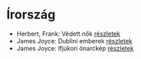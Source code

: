 # Írország

- Herbert, Frank: Védett nők [részletek](_details/%7Bopf.creator%7D.md#id_702)
- James Joyce: Dublini emberek [részletek](_details/%7Bopf.creator%7D.md#id_455)
- James Joyce: Ifjúkori önarckép [részletek](_details/%7Bopf.creator%7D.md#id_456)